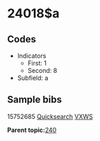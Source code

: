 # 24018$a

## Codes

-   Indicators
    -   First: 1
    -   Second: 8
-   Subfield: a

## Sample bibs

15752685 [Quicksearch](https://search.library.yale.edu/catalog/15752685) [VXWS](http://prodorbis.library.yale.edu:7014/vxws/GetHoldingsService?bibId=15752685)

**Parent topic:**[240](../../tags/240/240.md)

